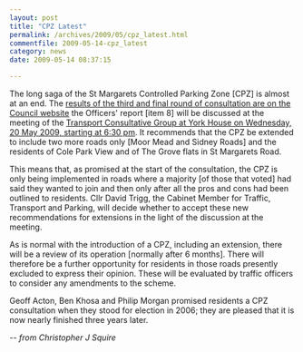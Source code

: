 ```yaml
---
layout: post
title: "CPZ Latest"
permalink: /archives/2009/05/cpz_latest.html
commentfile: 2009-05-14-cpz_latest
category: news
date: 2009-05-14 08:37:15

---
```


The long saga of the St Margarets Controlled Parking Zone \[CPZ\] is almost at an end. The [results of the third and final round of consultation are on the Council website](http://tinyurl.com/pwtdwt) the Officers' report \[item 8\] will be discussed at the meeting of the [Transport Consultative Group at York House on Wednesday, 20 May 2009, starting at 6:30 pm](https://stmargarets.london/event/meeting/200705142152). It recommends that the CPZ be extended to include two more roads only \[Moor Mead and Sidney Roads\] and the residents of Cole Park View and of The Grove flats in St Margarets Road.

This means that, as promised at the start of the consultation, the CPZ is only being implemented in roads where a majority \[of those that voted\] had said they wanted to join and then only after all the pros and cons had been outlined to residents. Cllr David Trigg, the Cabinet Member for Traffic, Transport and Parking, will decide whether to accept these new recommendations for extensions in the light of the discussion at the meeting.

As is normal with the introduction of a CPZ, including an extension, there will be a review of its operation \[normally after 6 months\]. There will therefore be a further opportunity for residents in those roads presently excluded to express their opinion. These will be evaluated by traffic officers to consider any amendments to the scheme.

Geoff Acton, Ben Khosa and Philip Morgan promised residents a CPZ consultation when they stood for election in 2006; they are pleased that it is now nearly finished three years later.

<cite> -- from Christopher J Squire</cite>
